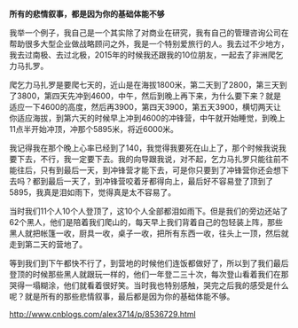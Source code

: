 **所有的悲情叙事，都是因为你的基础体能不够**

我举一个例子，我自己是一个其实除了对商业在研究，我有自己的管理咨询公司在帮助很多大型企业做战略顾问之外，我是一个特别爱旅行的人。我去过不少地方，我去过南极、去过北极，2015年的时候我还跟我的10位朋友，一起去了非洲爬乞力马扎罗。

爬乞力马扎罗是要爬七天的，近山是在海拔1800米，第二天到了2800，第三天到了3800，第四天先冲到4600，中午，然后到晚上再下来，为什么要下来？就是适应一下4600的高度，然后再3900，第四天3900，第五天3900，横切两天让你适应海拔，到第六天的时候早上冲到4600的冲锋营，中午就开始睡觉，到晚上11点半开始冲顶，冲那个5895米，将近6000米。

我记得我在那个晚上心率已经到了140，我觉得我要死在山上了，那个时候我说我要下去，不行，我一定要下去。我的向导跟我说，对不起，乞力马扎罗只能往前不能往后，只有到最后一天，到冲锋营才能下去，可是你只要到了冲锋营你还会想下去吗？都到最后一天了，到冲锋营咬着牙都得向上，最后好不容易登了顶到了5895，我真是泪如雨下，觉得真是太不容易了。

当时我们11个人10个人登顶了，这10个人全部都泪如雨下。但是我们的旁边还站了62个黑人，他们是陪着我们爬山的，每天早上我们背着自己的包轻装上阵，那些黑人就把帐篷一收，厨具一收，桌子一收，把所有东西一收，往头上一顶，然后就走到第二天的营地了。

等到我们到下午都快不行了，到营地的时候他们连饭都做好了，所以到了我们最后登顶的时候那些黑人就跟玩一样的，他们一年登二三十次，每次登山看着我们在那哭得一塌糊涂，他们就看着很好笑。当时我也特别感触，哭完之后我的感受是什么呢？就是所有的那些悲情叙事，最后都是因为你的基础体能不够。



http://www.cnblogs.com/alex3714/p/8536729.html

